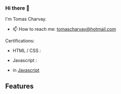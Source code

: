 ### Hi there 👋

I'm Tomas Charvay.

- 📫 How to reach me: tomascharvay@hotmail.com

Certifications:

- HTML / CSS :
- Javascript : 

- in [Javascript](#[ssFeatures](https://www.coderhouse.com/ar/certificados/664ca6abdd180d6b061c1cb2?lang=)) 

## Features <a id='https://www.coderhouse.com/ar/certificados/664ca6abdd180d6b061c1cb2?lang='></a>

<!--
**tcharvay/tcharvay** is a ✨ _special_ ✨ repository because its `README.md` (this file) appears on your GitHub profile.

Here are some ideas to get you started:

- 🔭 I’m currently working on ...
- 🌱 I’m currently learning ...
- 👯 I’m looking to collaborate on ...
- 🤔 I’m looking for help with ...
- 💬 Ask me about ...
- 📫 How to reach me: ...
- 😄 Pronouns: ...
- ⚡ Fun fact: ...
-->
